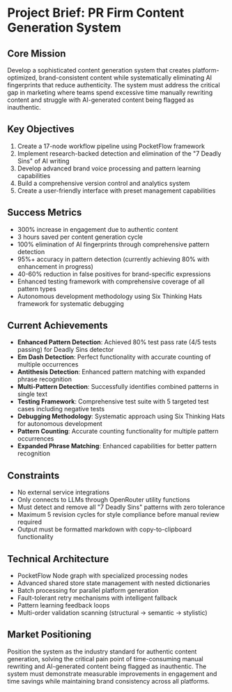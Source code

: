 # Project Brief: PR Firm Content Generation System

## Core Mission
Develop a sophisticated content generation system that creates platform-optimized, brand-consistent content while systematically eliminating AI fingerprints that reduce authenticity. The system must address the critical gap in marketing where teams spend excessive time manually rewriting content and struggle with AI-generated content being flagged as inauthentic.

## Key Objectives
1. Create a 17-node workflow pipeline using PocketFlow framework
2. Implement research-backed detection and elimination of the "7 Deadly Sins" of AI writing
3. Develop advanced brand voice processing and pattern learning capabilities
4. Build a comprehensive version control and analytics system
5. Create a user-friendly interface with preset management capabilities

## Success Metrics
- 300% increase in engagement due to authentic content
- 3 hours saved per content generation cycle
- 100% elimination of AI fingerprints through comprehensive pattern detection
- 95%+ accuracy in pattern detection (currently achieving 80% with enhancement in progress)
- 40-60% reduction in false positives for brand-specific expressions
- Enhanced testing framework with comprehensive coverage of all pattern types
- Autonomous development methodology using Six Thinking Hats framework for systematic debugging

## Current Achievements
- **Enhanced Pattern Detection**: Achieved 80% test pass rate (4/5 tests passing) for Deadly Sins detector
- **Em Dash Detection**: Perfect functionality with accurate counting of multiple occurrences
- **Antithesis Detection**: Enhanced pattern matching with expanded phrase recognition
- **Multi-Pattern Detection**: Successfully identifies combined patterns in single text
- **Testing Framework**: Comprehensive test suite with 5 targeted test cases including negative tests
- **Debugging Methodology**: Systematic approach using Six Thinking Hats for autonomous development
- **Pattern Counting**: Accurate counting functionality for multiple pattern occurrences
- **Expanded Phrase Matching**: Enhanced capabilities for better pattern recognition

## Constraints
- No external service integrations
- Only connects to LLMs through OpenRouter utility functions
- Must detect and remove all "7 Deadly Sins" patterns with zero tolerance
- Maximum 5 revision cycles for style compliance before manual review required
- Output must be formatted markdown with copy-to-clipboard functionality

## Technical Architecture
- PocketFlow Node graph with specialized processing nodes
- Advanced shared store state management with nested dictionaries
- Batch processing for parallel platform generation
- Fault-tolerant retry mechanisms with intelligent fallback
- Pattern learning feedback loops
- Multi-order validation scanning (structural → semantic → stylistic)

## Market Positioning
Position the system as the industry standard for authentic content generation, solving the critical pain point of time-consuming manual rewriting and AI-generated content being flagged as inauthentic. The system must demonstrate measurable improvements in engagement and time savings while maintaining brand consistency across all platforms.
